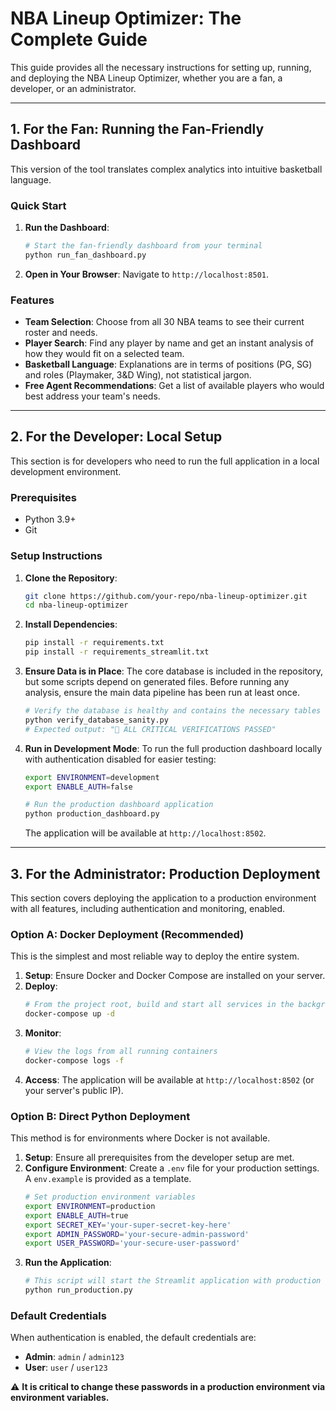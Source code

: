 # NBA Lineup Optimizer: The Complete Guide

This guide provides all the necessary instructions for setting up, running, and deploying the NBA Lineup Optimizer, whether you are a fan, a developer, or an administrator.

---

## 1. For the Fan: Running the Fan-Friendly Dashboard

This version of the tool translates complex analytics into intuitive basketball language.

### Quick Start

1.  **Run the Dashboard**:
    ```bash
    # Start the fan-friendly dashboard from your terminal
    python run_fan_dashboard.py
    ```

2.  **Open in Your Browser**:
    Navigate to `http://localhost:8501`.

### Features
-   **Team Selection**: Choose from all 30 NBA teams to see their current roster and needs.
-   **Player Search**: Find any player by name and get an instant analysis of how they would fit on a selected team.
-   **Basketball Language**: Explanations are in terms of positions (PG, SG) and roles (Playmaker, 3&D Wing), not statistical jargon.
-   **Free Agent Recommendations**: Get a list of available players who would best address your team's needs.

---

## 2. For the Developer: Local Setup

This section is for developers who need to run the full application in a local development environment.

### Prerequisites

*   Python 3.9+
*   Git

### Setup Instructions

1.  **Clone the Repository**:
    ```bash
    git clone https://github.com/your-repo/nba-lineup-optimizer.git
    cd nba-lineup-optimizer
    ```

2.  **Install Dependencies**:
    ```bash
    pip install -r requirements.txt
    pip install -r requirements_streamlit.txt
    ```

3.  **Ensure Data is in Place**:
    The core database is included in the repository, but some scripts depend on generated files. Before running any analysis, ensure the main data pipeline has been run at least once.
    ```bash
    # Verify the database is healthy and contains the necessary tables
    python verify_database_sanity.py
    # Expected output: "🎉 ALL CRITICAL VERIFICATIONS PASSED"
    ```

4.  **Run in Development Mode**:
    To run the full production dashboard locally with authentication disabled for easier testing:
    ```bash
    export ENVIRONMENT=development
    export ENABLE_AUTH=false
    
    # Run the production dashboard application
    python production_dashboard.py
    ```
    The application will be available at `http://localhost:8502`.

---

## 3. For the Administrator: Production Deployment

This section covers deploying the application to a production environment with all features, including authentication and monitoring, enabled.

### Option A: Docker Deployment (Recommended)

This is the simplest and most reliable way to deploy the entire system.

1.  **Setup**: Ensure Docker and Docker Compose are installed on your server.
2.  **Deploy**:
    ```bash
    # From the project root, build and start all services in the background
    docker-compose up -d
    ```
3.  **Monitor**:
    ```bash
    # View the logs from all running containers
    docker-compose logs -f
    ```
4.  **Access**: The application will be available at `http://localhost:8502` (or your server's public IP).

### Option B: Direct Python Deployment

This method is for environments where Docker is not available.

1.  **Setup**: Ensure all prerequisites from the developer setup are met.
2.  **Configure Environment**: Create a `.env` file for your production settings. A `env.example` is provided as a template.
    ```bash
    # Set production environment variables
    export ENVIRONMENT=production
    export ENABLE_AUTH=true
    export SECRET_KEY='your-super-secret-key-here'
    export ADMIN_PASSWORD='your-secure-admin-password'
    export USER_PASSWORD='your-secure-user-password'
    ```
3.  **Run the Application**:
    ```bash
    # This script will start the Streamlit application with production settings
    python run_production.py
    ```

### Default Credentials

When authentication is enabled, the default credentials are:
-   **Admin**: `admin` / `admin123`
-   **User**: `user` / `user123`

⚠️ **It is critical to change these passwords in a production environment via environment variables.**
